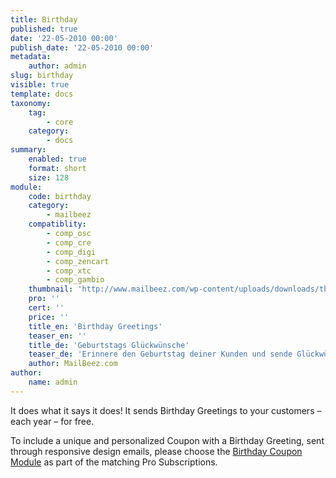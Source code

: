 ```yaml
---
title: Birthday
published: true
date: '22-05-2010 00:00'
publish_date: '22-05-2010 00:00'
metadata:
    author: admin
slug: birthday
visible: true
template: docs
taxonomy:
    tag:
        - core
    category:
        - docs
summary:
    enabled: true
    format: short
    size: 128
module:
    code: birthday
    category:
        - mailbeez
    compatiblity:
        - comp_osc
        - comp_cre
        - comp_digi
        - comp_zencart
        - comp_xtc
        - comp_gambio
    thumbnail: 'http://www.mailbeez.com/wp-content/uploads/downloads/thumbnails/2010/06/birthday_cake_112.png'
    pro: ''
    cert: ''
    price: ''
    title_en: 'Birthday Greetings'
    teaser_en: ''
    title_de: 'Geburtstags Glückwünsche'
    teaser_de: 'Erinnere den Geburtstag deiner Kunden und sende Glückwünsche'
    author: MailBeez.com
author:
    name: admin
---
```


It does what it says it does! It sends Birthday Greetings to your customers – each year – for free.

To include a unique and personalized Coupon with a Birthday Greeting, sent through responsive design emails, please choose the [Birthday Coupon Module](/documentation/mailbeez/coupon_birthday/ "The Mailbeez Birthday Coupon Module") as part of the matching Pro Subscriptions.

